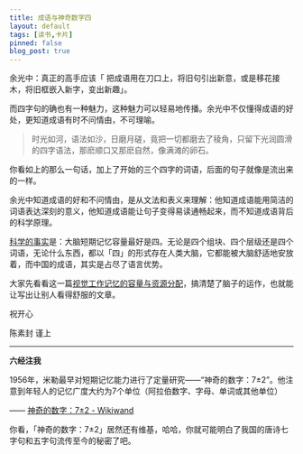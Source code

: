 ```yaml
---
title: 成语与神奇数字四
layout: default
tags: [读书,卡片]
pinned: false
blog_post: true
---
```



余光中：真正的高手应该「 把成语用在刀口上，将旧句引出新意，或是移花接木，将旧框嵌入新字，变出新趣」。


而四字句的确也有一种魅力，这种魅力可以轻易地传播。余光中不仅懂得成语的好处，更知道成语有时不问情由，不可理喻。

>时光如河，语法如沙，日磨月磋，竟把一切都磨去了稜角，只留下光润圆滑的四字语法，那麽顺口又那麽自然，像满滩的卵石。

你看如上的那么一句话，加上了开始的三个四字的词语，后面的句子就像是流出来的一样。

余光中知道成语的好和不问情由，是从文法和表义来理解：他知道成语能用简洁的词语表达深刻的意义，他知道成语能让句子变得易读通畅起来，而不知道成语背后的科学原理。

[科学的事实](https://www.wikiwand.com/zh/%E7%9F%AD%E6%9C%9F%E8%AE%B0%E5%BF%86)是：大脑短期记忆容量最好是四。无论是四个组块、四个层级还是四个词语，无论什么东西，都以「四」的形式存在人类大脑，它都能被大脑舒适地安放着，而中国的成语，其实是占尽了语言优势。

大家先看看这一篇[视觉工作记忆的容量与资源分配](http://pan.baidu.com/s/1i3RbHtj)，搞清楚了脑子的运作，也就能让写出让别人看得舒服的文章。

祝开心

陈素封 谨上

----

**六经注我**

1956年，米勒最早对短期记忆能力进行了定量研究——“神奇的数字：7±2”。他注意到年轻人的记忆广度大约为7个单位（阿拉伯数字、字母、单词或其他单位）

—— [神奇的数字：7±2 - Wikiwand](https://www.wikiwand.com/zh/%E7%A5%9E%E5%A5%87%E7%9A%84%E6%95%B0%E5%AD%97%EF%BC%9A7%C2%B12)

你看，「神奇的数字：7±2」居然还有维基，哈哈，你就可能明白了我国的唐诗七字句和五字句流传至今的秘密了吧。
